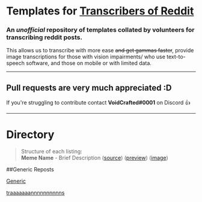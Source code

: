 # Templates for [Transcribers of Reddit](https://reddit.com/r/transcribersofreddit)

### An ***unofficial*** repository of templates collated by volunteers for transcribing reddit posts. 

This allows us to transcribe with more ease ~~and get gammas faster~~, provide image transcriptions for those with vision impairments/ who use text-to-speech software, and those on mobile or with limited data.

---

## Pull requests are very much appreciated :D
If you're struggling to contribute contact **VoidCrafted#0001** on Discord :+1:

---

# Directory

> Structure of each listing:  
> **Meme Name** - Brief Description ([source](/))
 ([preview](/))
 ([image](/))

##Generic Reposts

[Generic](generic/README.md)

[traaaaaaannnnnnnnnns](traa/README.md)